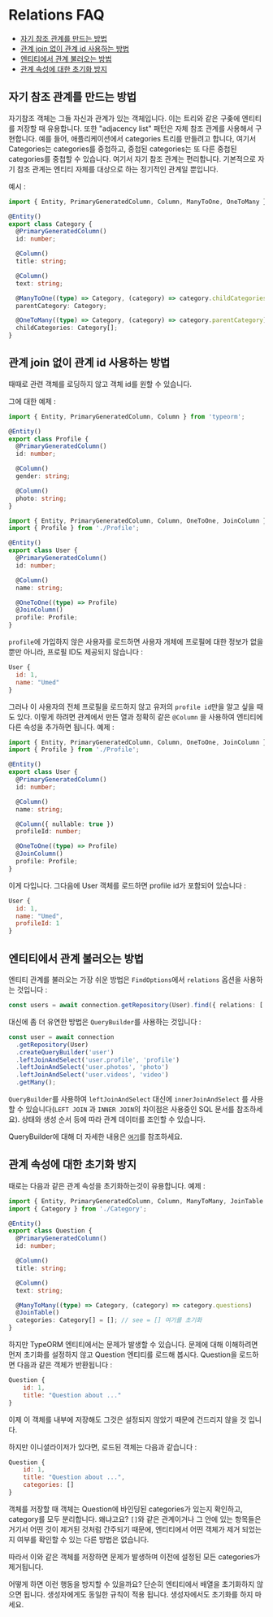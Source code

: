 # Relations FAQ

- [자기 참조 관계를 만드는 방법](#자기-참조-관계를-만드는-방법)
- [관계 join 없이 관계 id 사용하는 방법](#관계-join-없이-관계-id-사용하는-방법)
- [엔티티에서 관계 불러오는 방법](#엔티티에서-관계-불러오는-방법)
- [관계 속성에 대한 초기화 방지](#관계-속성에-대한-초기화-방지)

## 자기 참조 관계를 만드는 방법

자기참조 객체는 그들 자신과 관계가 있는 객체입니다. 이는 트리와 같은 구좆에 엔티티를 저장할 때 유용합니다. 또한 "adjacency list" 패턴은 자체 참조 관계를 사용해서 구현합니다. 예를 들어, 애플리케이션에서 categories 트리를 만들려고 합니다, 여기서 Categories는 categories를 중첩하고, 중첩된 categories는 또 다른 중첩된 categories를 중첩할 수 있습니다. 여기서 자기 참조 관계는 편리합니다. 기본적으로 자기 참조 관계는 엔티티 자체를 대상으로 하는 정기적인 관계일 뿐입니다.

예시 :

```typescript
import { Entity, PrimaryGeneratedColumn, Column, ManyToOne, OneToMany } from 'typeorm';

@Entity()
export class Category {
  @PrimaryGeneratedColumn()
  id: number;

  @Column()
  title: string;

  @Column()
  text: string;

  @ManyToOne((type) => Category, (category) => category.childCategories)
  parentCategory: Category;

  @OneToMany((type) => Category, (category) => category.parentCategory)
  childCategories: Category[];
}
```

## 관계 join 없이 관계 id 사용하는 방법

때때로 관련 객체를 로딩하지 않고 객체 id를 원할 수 있습니다.

그에 대한 예제 :

```typescript
import { Entity, PrimaryGeneratedColumn, Column } from 'typeorm';

@Entity()
export class Profile {
  @PrimaryGeneratedColumn()
  id: number;

  @Column()
  gender: string;

  @Column()
  photo: string;
}
```

```typescript
import { Entity, PrimaryGeneratedColumn, Column, OneToOne, JoinColumn } from 'typeorm';
import { Profile } from './Profile';

@Entity()
export class User {
  @PrimaryGeneratedColumn()
  id: number;

  @Column()
  name: string;

  @OneToOne((type) => Profile)
  @JoinColumn()
  profile: Profile;
}
```

`profile`에 가입하지 않은 사용자를 로드하면 사용자 개체에 프로필에 대한 정보가 없을 뿐만 아니라, 프로필 ID도 제공되지 않습니다 :

```javascript
User {
  id: 1,
  name: "Umed"
}
```

그러나 이 사용자의 전체 프로필을 로드하지 않고 유저의 `profile id`만을 알고 싶을 때도 있다. 이렇게 하려면 관계에서 만든 열과 정확히 같은 `@Column` 을 사용하여 엔티티에 다른 속성을 추가하면 됩니다. 예제 :

```typescript
import { Entity, PrimaryGeneratedColumn, Column, OneToOne, JoinColumn } from 'typeorm';
import { Profile } from './Profile';

@Entity()
export class User {
  @PrimaryGeneratedColumn()
  id: number;

  @Column()
  name: string;

  @Column({ nullable: true })
  profileId: number;

  @OneToOne((type) => Profile)
  @JoinColumn()
  profile: Profile;
}
```

이게 다입니다. 그다음에 User 객체를 로드하면 profile id가 포함되어 있습니다 :

```javascript
User {
  id: 1,
  name: "Umed",
  profileId: 1
}
```

## 엔티티에서 관계 불러오는 방법

엔티티 관계를 불러오는 가장 쉬운 방법은 `FindOptions`에서 `relations` 옵션을 사용하는 것입니다 :

```typescript
const users = await connection.getRepository(User).find({ relations: ['profile', 'photos', 'videos'] });
```

대신에 좀 더 유연한 방법은 `QueryBuilder`를 사용하는 것입니다 :

```typescript
const user = await connection
  .getRepository(User)
  .createQueryBuilder('user')
  .leftJoinAndSelect('user.profile', 'profile')
  .leftJoinAndSelect('user.photos', 'photo')
  .leftJoinAndSelect('user.videos', 'video')
  .getMany();
```

`QueryBuilder`를 사용하여 `leftJoinAndSelect` 대신에 `innerJoinAndSelect` 를 사용할 수 있습니다(`LEFT JOIN` 과 `INNER JOIN`의 차이점은 사용중인 SQL 문서를 참조하세요). 상태와 생성 순서 등에 따라 관계 데이터를 조인할 수 있습니다.

QueryBuilder에 대해 더 자세한 내용은 [`여기`](../queryBuilder/select-query-builder.md)를 참조하세요.

## 관계 속성에 대한 초기화 방지

때로는 다음과 같은 관계 속성을 초기화하는것이 유용합니다. 예제 :

```typescript
import { Entity, PrimaryGeneratedColumn, Column, ManyToMany, JoinTable } from 'typeorm';
import { Category } from './Category';

@Entity()
export class Question {
  @PrimaryGeneratedColumn()
  id: number;

  @Column()
  title: string;

  @Column()
  text: string;

  @ManyToMany((type) => Category, (category) => category.questions)
  @JoinTable()
  categories: Category[] = []; // see = [] 여기를 초기화
}
```

하지만 TypeORM 엔티티에서는 문제가 발생할 수 있습니다. 문제에 대해 이해하려면 먼저 초기화를 설정하지 않고 Question 엔티티를 로드해 봅시다. Question을 로드하면 다음과 같은 객체가 반환됩니다 :

```javascript
Question {
    id: 1,
    title: "Question about ..."
}
```

이제 이 객체를 내부에 저장해도 그것은 설정되지 않았기 때문에 건드리지 않을 것 입니다.

하지만 이니셜라이저가 있다면, 로드된 객체는 다음과 같습니다 :

```javascript
Question {
    id: 1,
    title: "Question about ...",
    categories: []
}
```

객체를 저장할 때 객체는 Question에 바인딩된 categories가 있는지 확인하고, category를 모두 분리합니다. 왜냐고요? `[]`와 같은 관계이거나 그 안에 있는 항목들은 거기서 어떤 것이 제거된 것처럼 간주되기 때문에, 엔티티에서 어떤 객체가 제거 되었는지 여부를 확인할 수 있는 다른 방법은 없습니다.

따라서 이와 같은 객체를 저장하면 문제가 발생하며 이전에 설정된 모든 categories가 제거됩니다.

어떻게 하면 이런 행동을 방지할 수 있을까요? 단순히 엔티티에서 배열을 초기화하지 않으면 됩니다. 생성자에게도 동일한 규칙이 적용 됩니다. 생성자에서도 초기화를 하지 마세요.
